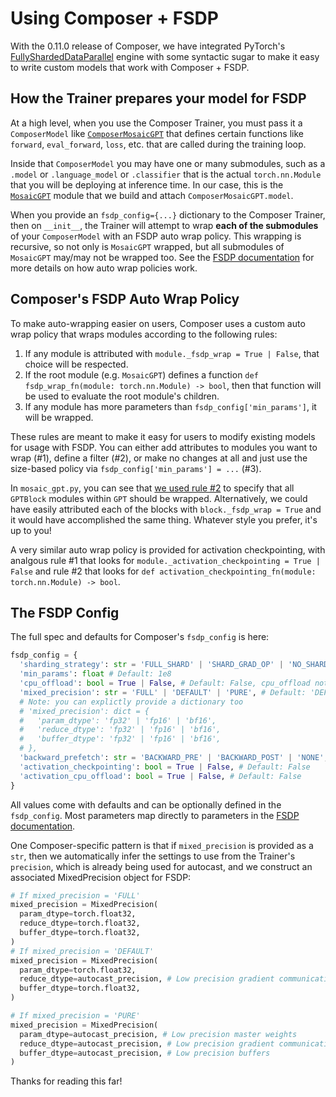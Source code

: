 # Using Composer + FSDP

With the 0.11.0 release of Composer, we have integrated PyTorch's [FullyShardedDataParallel](https://pytorch.org/docs/stable/fsdp.html) engine with some syntactic sugar to make it easy to write custom models that work with Composer + FSDP.

## How the Trainer prepares your model for FSDP
At a high level, when you use the Composer Trainer, you must pass it a `ComposerModel` like [`ComposerMosaicGPT`](./mosaic_gpt.py#L190) that defines certain functions like `forward`, `eval_forward`, `loss`, etc. that are called during the training loop.

Inside that `ComposerModel` you may have one or many submodules, such as a `.model` or `.language_model` or `.classifier` that is the actual `torch.nn.Module` that you will be deploying at inference time. In our case, this is the [`MosaicGPT`](./mosaic_gpt.py#L106) module that we build and attach `ComposerMosaicGPT.model`.

When you provide an `fsdp_config={...}` dictionary to the Composer Trainer, then on `__init__`, the Trainer will attempt to wrap **each of the submodules** of your `ComposerModel` with an FSDP auto wrap policy. This wrapping is recursive, so not only is `MosaicGPT` wrapped, but all submodules of `MosaicGPT` may/may not be wrapped too. See the [FSDP documentation](https://pytorch.org/docs/stable/fsdp.html) for more details on how auto wrap policies work.


## Composer's FSDP Auto Wrap Policy
To make auto-wrapping easier on users, Composer uses a custom auto wrap policy that wraps modules according to the following rules:
1) If any module is attributed with `module._fsdp_wrap = True | False`, that choice will be respected.
2) If the root module (e.g. `MosaicGPT`) defines a function `def fsdp_wrap_fn(module: torch.nn.Module) -> bool`, then that function will be used to evaluate the root module's children.
3) If any module has more parameters than `fsdp_config['min_params']`, it will be wrapped.

These rules are meant to make it easy for users to modify existing models for usage with FSDP. You can either add attributes to modules you want to wrap (#1), define a filter (#2), or make no changes at all and just use the size-based policy via `fsdp_config['min_params'] = ...` (#3).

In `mosaic_gpt.py`, you can see that [we used rule #2](./mosaic_gpt.py#L182) to specify that all `GPTBlock` modules within `GPT` should be wrapped. Alternatively, we could have easily attributed each of the blocks with `block._fsdp_wrap = True` and it would have accomplished the same thing. Whatever style you prefer, it's up to you!

A very similar auto wrap policy is provided for activation checkpointing, with analgous rule #1 that looks for `module._activation_checkpointing = True | False` and rule #2 that looks for `def activation_checkpointing_fn(module: torch.nn.Module) -> bool`.

## The FSDP Config
The full spec and defaults for Composer's `fsdp_config` is here:
```python
fsdp_config = {
  'sharding_strategy': str = 'FULL_SHARD' | 'SHARD_GRAD_OP' | 'NO_SHARD', # Default: 'FULL_SHARD'
  'min_params': float # Default: 1e8
  'cpu_offload': bool = True | False, # Default: False, cpu_offload not supported yet
  'mixed_precision': str = 'FULL' | 'DEFAULT' | 'PURE', # Default: 'DEFAULT'
  # Note: you can explictly provide a dictionary too
  # 'mixed_precision': dict = {
  #   'param_dtype': 'fp32' | 'fp16' | 'bf16',
  #   'reduce_dtype': 'fp32' | 'fp16' | 'bf16',
  #   'buffer_dtype': 'fp32' | 'fp16' | 'bf16',
  # },
  'backward_prefetch': str = 'BACKWARD_PRE' | 'BACKWARD_POST' | 'NONE', # Default: 'BACKWARD_POST'
  'activation_checkpointing': bool = True | False, # Default: False
  'activation_cpu_offload': bool = True | False, # Default: False
}
```

All values come with defaults and can be optionally defined in the `fsdp_config`. Most parameters map directly to parameters in the [FSDP documentation](https://pytorch.org/docs/stable/fsdp.html#torch.distributed.fsdp.FullyShardedDataParallel).

One Composer-specific pattern is that if `mixed_precision` is provided as a `str`, then we automatically infer the settings to use from the Trainer's `precision`, which is already being used for autocast, and we construct an associated MixedPrecision object for FSDP:

```python
# If mixed_precision = 'FULL'
mixed_precision = MixedPrecision(
  param_dtype=torch.float32,
  reduce_dtype=torch.float32,
  buffer_dtype=torch.float32,
)
# If mixed_precision = 'DEFAULT'
mixed_precision = MixedPrecision(
  param_dtype=torch.float32,
  reduce_dtype=autocast_precision, # Low precision gradient communication
  buffer_dtype=torch.float32,
)

# If mixed_precision = 'PURE'
mixed_precision = MixedPrecision(
  param_dtype=autocast_precision, # Low precision master weights
  reduce_dtype=autocast_precision, # Low precision gradient communication
  buffer_dtype=autocast_precision, # Low precision buffers
)
```

Thanks for reading this far!
